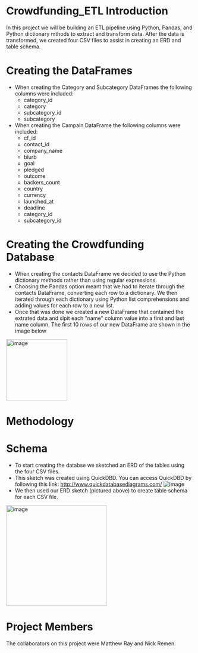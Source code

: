 # Crowdfunding_ETL Introduction
In this project we will be building an ETL pipeline using Python, Pandas, and Python dictionary mthods to extract and transform data. After the data is transformed, we created four CSV files to assist in creating an ERD and table schema.

# Creating the DataFrames
- When creating the Category and Subcategory DataFrames the following columns were included:
  - category_id
  - category
  - subcategory_id
  - subcategory
- When creating the Campain DataFrame the following columns were included:
  - cf_id
  - contact_id
  - company_name
  - blurb
  - goal
  - pledged
  - outcome
  - backers_count
  - country
  - currency
  - launched_at
  - deadline
  - category_id
  - subcategory_id    
# Creating the Crowdfunding Database
- When creating the contacts DataFrame we decided to use the Python dictionary methods rather than using regular expressions.
- Choosing the Pandas option meant that we had to iterate through the contacts DataFrame, converting each row to a dictionary. We then iterated through each dictionary using Python list comprehensions and adding values for each row to a new list.
- Once that was done we created a new DataFrame that contained the extrated data and slpit each "name" column value into a first and last name column. The first 10 rows of our new DataFrame are shown in the image below
<img width="164" alt="image" src="https://github.com/SwagmasterMatt/Crowdfunding_ETL/assets/135439652/9044bffe-5d41-4297-9d93-fd26b38e5255">
 
# Methodology

# Schema
- To start creating the databse we sketched an ERD of the tables using the four CSV files.
- This sketch was created using QuickDBD. You can access QuickDBD by following this link: http://www.quickdatabasediagrams.com/
![image](https://github.com/SwagmasterMatt/Crowdfunding_ETL/assets/135439652/a976763c-4881-425f-8f2e-e8157f200963)
- We then used our ERD sketch (pictured above) to create table schema for each CSV file.
<img width="270" alt="image" src="https://github.com/SwagmasterMatt/Crowdfunding_ETL/assets/135439652/c00b32ea-d7ed-45c6-832e-26e5912ca35a">


# Project Members
The collaborators on this project were Matthew Ray and Nick Remen.
